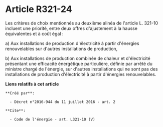 # Article R321-24

Les critères de choix mentionnés au deuxième alinéa de l'article L. 321-10 incluent une priorité, entre deux offres
d'ajustement à la hausse équivalentes et à coût égal : 

a) Aux installations de production d'électricité à partir d'énergies renouvelables sur d'autres installations de production, 

b) Aux installations de production combinée de chaleur et d'électricité présentant une efficacité énergétique particulière,
définie par arrêté du ministre chargé de l'énergie, sur d'autres installations qui ne sont pas des installations de
production d'électricité à partir d'énergies renouvelables.

**Liens relatifs à cet article**

	**Créé par**:

	  - Décret n°2016-944 du 11 juillet 2016 - art. 2

	**Cite**:

	  - Code de l'énergie - art. L321-10 (V)
